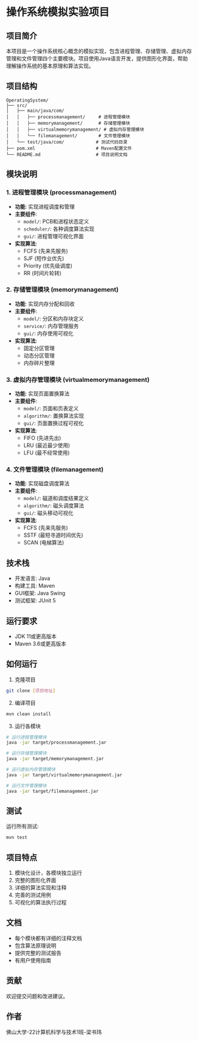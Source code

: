 # 操作系统模拟实验项目

## 项目简介
本项目是一个操作系统核心概念的模拟实现，包含进程管理、存储管理、虚拟内存管理和文件管理四个主要模块。项目使用Java语言开发，提供图形化界面，帮助理解操作系统的基本原理和算法实现。

## 项目结构
```
OperatingSystem/
├── src/
│   ├── main/java/com/
│   │   ├── processmanagement/     # 进程管理模块
│   │   ├── memorymanagement/      # 存储管理模块
│   │   ├── virtualmemorymanagement/ # 虚拟内存管理模块
│   │   └── filemanagement/        # 文件管理模块
│   └── test/java/com/            # 测试代码目录
├── pom.xml                       # Maven配置文件
└── README.md                     # 项目说明文档
```

## 模块说明

### 1. 进程管理模块 (processmanagement)
- **功能**: 实现进程调度和管理
- **主要组件**:
  - `model/`: PCB和进程状态定义
  - `scheduler/`: 各种调度算法实现
  - `gui/`: 进程管理可视化界面
- **实现算法**:
  - FCFS (先来先服务)
  - SJF (短作业优先)
  - Priority (优先级调度)
  - RR (时间片轮转)

### 2. 存储管理模块 (memorymanagement)
- **功能**: 实现内存分配和回收
- **主要组件**:
  - `model/`: 分区和内存块定义
  - `service/`: 内存管理服务
  - `gui/`: 内存使用可视化
- **实现算法**:
  - 固定分区管理
  - 动态分区管理
  - 内存碎片整理

### 3. 虚拟内存管理模块 (virtualmemorymanagement)
- **功能**: 实现页面置换算法
- **主要组件**:
  - `model/`: 页面和页表定义
  - `algorithm/`: 置换算法实现
  - `gui/`: 页面置换过程可视化
- **实现算法**:
  - FIFO (先进先出)
  - LRU (最近最少使用)
  - LFU (最不经常使用)

### 4. 文件管理模块 (filemanagement)
- **功能**: 实现磁盘调度算法
- **主要组件**:
  - `model/`: 磁道和调度结果定义
  - `algorithm/`: 磁头调度算法
  - `gui/`: 磁头移动可视化
- **实现算法**:
  - FCFS (先来先服务)
  - SSTF (最短寻道时间优先)
  - SCAN (电梯算法)

## 技术栈
- 开发语言: Java
- 构建工具: Maven
- GUI框架: Java Swing
- 测试框架: JUnit 5

## 运行要求
- JDK 11或更高版本
- Maven 3.6或更高版本

## 如何运行
1. 克隆项目
```bash
git clone [项目地址]
```

2. 编译项目
```bash
mvn clean install
```

3. 运行各模块
```bash
# 运行进程管理模块
java -jar target/processmanagement.jar

# 运行存储管理模块
java -jar target/memorymanagement.jar

# 运行虚拟内存管理模块
java -jar target/virtualmemorymanagement.jar

# 运行文件管理模块
java -jar target/filemanagement.jar
```

## 测试
运行所有测试:
```bash
mvn test
```

## 项目特点
1. 模块化设计，各模块独立运行
2. 完整的图形化界面
3. 详细的算法实现和注释
4. 完善的测试用例
5. 可视化的算法执行过程

## 文档
- 每个模块都有详细的注释文档
- 包含算法原理说明
- 提供完整的测试报告
- 有用户使用指南

## 贡献
欢迎提交问题和改进建议。

## 作者
佛山大学-22计算机科学与技术1班-梁书玮